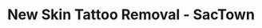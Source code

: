 ---
title: "New Skin Tattoo Removal - SacTown"
url: /sacramento/new-skin-tattoo-removal-sactown/
shop: shop
---